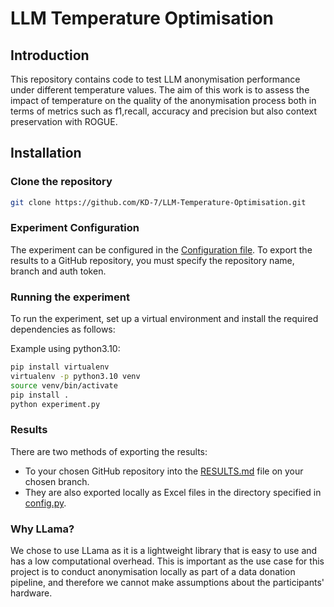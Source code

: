 # LLM Temperature Optimisation

## Introduction

This repository contains code to test LLM anonymisation performance under different 
temperature values. The aim of this work is to assess the impact of temperature on the 
quality of the anonymisation process both in terms of metrics such as f1,recall, 
accuracy and precision but also context preservation with ROGUE.

## Installation

### Clone the repository

```bash
git clone https://github.com/KD-7/LLM-Temperature-Optimisation.git
```

### Experiment Configuration

The experiment can be configured in the [Configuration file](config.py). To export the 
results to a GitHub repository, you must specify the repository name, branch and auth token.

### Running the experiment

To run the experiment, set up a virtual environment and install the required dependencies as follows:


Example using python3.10:
```bash
pip install virtualenv
virtualenv -p python3.10 venv
source venv/bin/activate
pip install .
python experiment.py
```

### Results

There are two methods of exporting the results:
- To your chosen GitHub repository into the [RESULTS.md](RESULTS.md) file on 
your chosen branch.
- They are also exported locally as Excel files in the directory specified
in [config.py](config.py).

### Why LLama?
We chose to use LLama as it is a lightweight library that is easy to use and has a low 
computational overhead. This is important as the use case for this project is to conduct
anonymisation locally as part of a data donation pipeline, and therefore we cannot make 
assumptions about the participants' hardware. 



